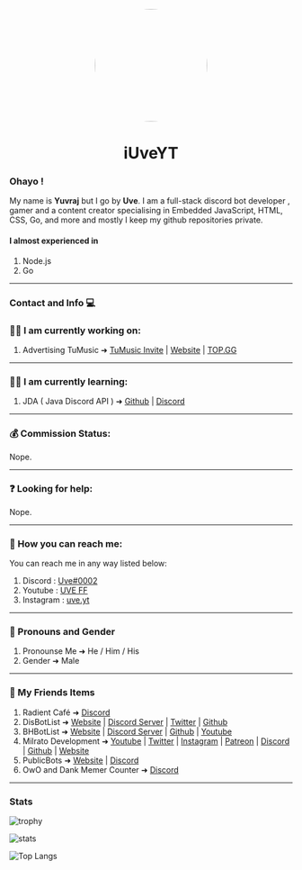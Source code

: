 <p align="center">    
    <img style="border-radius: 100px" width="200" height="200" src="https://user-images.githubusercontent.com/74107109/140615608-95bcb1d2-d1ec-4ebe-b689-e877e3d7d3f4.png">
</p>
<h1 align="center">iUveYT</h1>

### Ohayo !
My name is **Yuvraj** but I go by **Uve**. I am a full-stack discord bot developer , gamer and a content creator specialising in Embedded JavaScript, HTML, CSS, Go, and more and mostly I keep my github repositories private.

#### I almost experienced in
1. Node.js
2. Go
---

### Contact and Info 💻

### 👨‍💻 I am currently working on:
1. Advertising TuMusic ➜ [TuMusic Invite](https://dsc.gg/tum) | [Website](https://Tu.dreameruve.repl.co/) | [TOP.GG](https://top.gg/bot/839699231983403019/vote)

---
### 👩‍🏫 I am currently learning:
1. JDA ( Java Discord API ) ➜ [Github](https://github.com/DV8FromTheWorld/JDA) | [Discord](https://discord.gg/jda)

---
### 💰 Commission Status:
Nope.

---
### ❓ Looking for help:
Nope.

---
### 📧 How you can reach me:
You can reach me in any way listed below:
1. Discord : [Uve#0002](https://discord.gg/k8QV8EPnXB)
2. Youtube : [UVE FF](https://rotf.lol/Uve-FF)
3. Instagram : [uve.yt](https://www.instagram.com/uve.yt)

---
### 👦 Pronouns and Gender
1. Pronounse Me ➜ He / Him / His
2. Gender ➜ Male

---
### 👬 My Friends Items
1. Radient Café ➜ [Discord](https://dsc.gg/rdtc)
2. DisBotList ➜ [Website](https://disbotlist.xyz) | [Discord Server](https://discord.gg/disbotlist) | [Twitter](https://twitter.com/BotlistDis) | [Github](https://github.com/disbotlist-xyz)
3. BHBotList ➜ [Website](https://bhbotlist.xyz) | [Discord Server](https://discord.gg/wqvPjmJ36Y) | [Github](https://github.com/bhbotlist-xyz) | [Youtube](https://www.youtube.com/channel/UC8kszW3C8Qtrnn4WTegl4PQ)
4. Milrato Development ➜ [Youtube](https://www.youtube.com/c/Tomato6966) | [Twitter](https://twitter.com/MilratoDev) | [Instagram](https://www.instagram.com/MilratoDev/) | [Patreon](https://www.patreon.com/MilratoDevelopment?fan_landing=true) | [Discord](https://discord.gg/XyrqcdS) | [Github](https://github.com/Tomato6966) | [Website](https://milrato.eu)
5. PublicBots ➜ [Website](https://bot-list.publicbots.eu/) | [Discord](https://discord.gg/dT6pwYwsrf)
6. OwO and Dank Memer Counter ➜ [Discord](https://discord.gg/3h24y5zyc9)

---

### Stats
![trophy](https://github-profile-trophy.vercel.app/?username=iUveYT&theme=gruvbox)

![stats](https://github-readme-stats.vercel.app/api?username=iUveYT&show_icons=true&theme=radical) 

![Top Langs](https://github-readme-stats.vercel.app/api/top-langs/?username=iUveYT&layout=compact&show_icons=true&title_color=fff&icon_color=79ff97&text_color=9f9f9f&bg_color=151515)
# 
